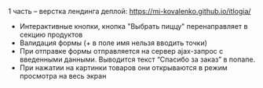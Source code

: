 1 часть – верстка лендинга
деплой: https://mi-kovalenko.github.io/itlogia/

- Интерактивные кнопки, кнопка "Выбрать пиццу" перенаправляет в секцию продуктов
- Валидация формы (+ в поле имя нельзя вводить точки)
- При отправке формы отправляется на сервер ajax-запрос с введенными данными. Выводится текст “Спасибо за заказ” в попапе. 
- При нажатии на картинки товаров они открываются в режим просмотра на весь экран

